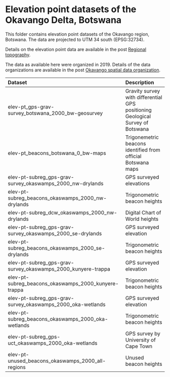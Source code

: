 # Elevation point datasets of the Okavango Delta, Botswana

This folder contains elevation point datasets of the Okavango region, Botswana. The data are projected to UTM 34 south (EPSG:32734).

Details on the elevation point data are available in the post [Regional topography](https://karttur.github.io/okavango/blog/oka-dem/).

The data as available here were organized in 2019. Details of the data organizations are available in the post [Okavango spatial data organization](https://karttur.github.io/okavango/article/oka-datafix/).

| Dataset                                                      | Description                                                                       |
|:-------------------------------------------------------------|:----------------------------------------------------------------------------------|
| elev-pt_gps-grav-survey_botswana_2000_bw-geosurvey           | Gravity survey with differential GPS positioning<br>Geological Survey of Botswana |
| elev-pt_beacons_botswana_0_bw-maps                           | Trigonemetric beacons identified from official Botswana maps                      |
| elev-pt-subreg_gps-grav-survey_okaswamps_2000_nw-drylands    | GPS surveyed elevations                                                           |
| elev-pt-subreg_beacons_okaswamps_2000_nw-drylands            | Trigonometric beacon heights                                                      |
| elev-pt-subreg_dcw_okaswamps_2000_nw-drylands                | Digital Chart of World heights                                                    |
| elev-pt-subreg_gps-grav-survey_okaswamps_2000_se-drylands    | GPS surveyed elevation                                                            |
| elev-pt-subreg_beacons_okaswamps_2000_se-drylands            | Trigonometric beacon heights                                                      |
| elev-pt-subreg_gps-grav-survey_okaswamps_2000_kunyere-trappa | GPS surveyed elevation                                                            |
| elev-pt-subreg_beacons_okaswamps_2000_kunyere-trappa         | Trigonometric beacon heights                                                      |
| elev-pt-subreg_gps-grav-survey_okaswamps_2000_oka-wetlands   | GPS surveyed elevation                                                            |
| elev-pt-subreg_beacons_okaswamps_2000_oka-wetlands           | Trigonometric beacon heights                                                      |
| elev-pt-subreg_gps-uct_okaswamps_2000_oka-wetlands           | GPS survey by University of Cape Town                                             |
| elev-pt-unused_beacons_okaswamps_2000_all-regions            | Unused beacon heights                                                             |
